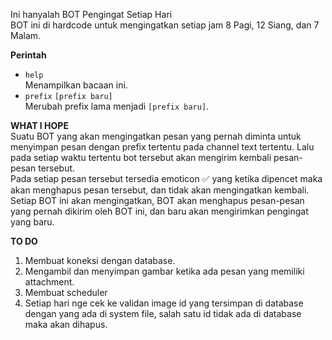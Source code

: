 Ini hanyalah BOT Pengingat Setiap Hari  
BOT ini di hardcode untuk mengingatkan setiap jam 8 Pagi, 12 Siang, dan 7 Malam.

**Perintah**

- `help`  
   Menampilkan bacaan ini.
- `prefix` `[prefix baru]`  
   Merubah prefix lama menjadi `[prefix baru]`.

**WHAT I HOPE**  
Suatu BOT yang akan mengingatkan pesan yang pernah diminta untuk menyimpan pesan dengan prefix tertentu pada channel text tertentu. Lalu pada setiap waktu tertentu bot tersebut akan mengirim kembali pesan-pesan tersebut.  
Pada setiap pesan tersebut tersedia emoticon ✅ yang ketika dipencet maka akan menghapus pesan tersebut, dan tidak akan mengingatkan kembali.  
Setiap BOT ini akan mengingatkan, BOT akan menghapus pesan-pesan yang pernah dikirim oleh BOT ini, dan baru akan mengirimkan pengingat yang baru.

**TO DO**

1. Membuat koneksi dengan database.
2. Mengambil dan menyimpan gambar ketika ada pesan yang memiliki attachment.
3. Membuat scheduler
4. Setiap hari nge cek ke validan image id yang tersimpan di database dengan yang ada di system file, salah satu id tidak ada di database maka akan dihapus.

